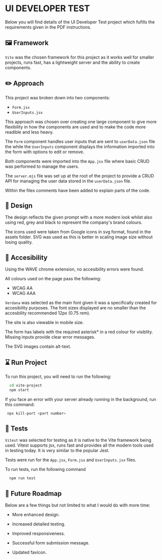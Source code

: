# UI DEVELOPER TEST

Below you will find details of the UI Developer Test project which fufills the requirements given in the PDF instructions.

## 🖼️ Framework

`Vite` was the chosen framework for this project as it works well for smaller projects, runs fast, has a lightweight server and the ability to create components.

## ✏️ Approach

This project was broken down into two components:

- `Form.jsx`
- `UserInputs.jsx`

This approach was chosen over creating one large component to give more flexibility in how the components are used and to make the code more readible and less heavy.

The `Form` component handles user inputs that are sent to `userData.json` file the while the `UserInputs` component displays the information imported into the form with options to edit or remove.

Both components were imported into the `App.jsx` file where basic CRUD was performed to manage the users.

The `server.mjs` file was set up at the root of the project to provide a CRUD API for managing the user data stored in the `userData.json` file.

Within the files comments have been added to explain parts of the code.

## 🎨 Design

The design reflects the given prompt with a more modern look whilst also using red, grey and black to represent the company's brand colours.

The icons used were taken from Google icons in svg format, found in the assets folder. SVG was used as this is better in scaling image size without losing quality.

## 🩷 Accesibility

Using the WAVE chrome extension, no accesibility errors were found.

All colours used on the page pass the following:

- WCAG AA
- WCAG AAA

`Verdana` was selected as the main font given it was a specifically created for accesibility purposes. The font sizes displayed are no smaller than the accesbility recommended 12px (0.75 rem).

The site is also viewable in mobile size.

The form has labels with the required asterisk\* in a red colour for visiblity. Missing inputs provide clear error messages.

The SVG images contain alt-text.

## ⌛️ Run Project

To run this project, you will need to run the following:

```bash
  cd vite-project
  npm start
```

If you face an error with your server already running in the background, run this command:

```bash
 npx kill-port <port number>
```

## 🚨 Tests

`Vitest` was selected for testing as it is native to the Vite framework being used. Vitest supports jsx, runs fast and provides all the modern tools used in testing today. It is very similar to the popular Jest.

Tests were run for the `App.jsx`, `Form.jsx` and `UserInputs.jsx` files.

To run tests, run the following command

```bash
  npm run test
```

## 🚀 Future Roadmap

Below are a few things but not limited to what I would do with more time:

- More enhanced design.

- Increased detailed testing.

- Improved responsiveness.

- Successful form submission message.

- Updated favicon.
